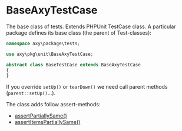 # BaseAxyTestCase

The base class of tests.
Extends PHPUnit TestCase class.
A particular package defines its base class (the parent of Test-classes):

```php
namespace axy\package\tests;

use axy\pkg\unit\BaseAxyTestCase;

abstract class BaseTestCase extends BaseAxyTestCase
{
}
```

If you override `setUp()` or `tearDown()` we need call parent methods (`parent::setUp()`...).

The class adds follow assert-methods:

* [assertPartiallySame()](assertPartiallySame.md)
* [assertItemsPartiallySame()](assertItemsPartiallySame.md)
